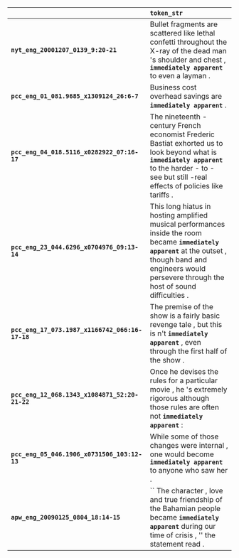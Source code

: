 |                                                 | `token_str`                                                                                                                                                                                                     |
|:------------------------------------------------|:----------------------------------------------------------------------------------------------------------------------------------------------------------------------------------------------------------------|
| **`nyt_eng_20001207_0139_9:20-21`**             | Bullet fragments are scattered like lethal confetti throughout the X-ray of the dead man 's shoulder and chest , __`immediately apparent`__ to even a layman .                                                  |
| **`pcc_eng_01_081.9685_x1309124_26:6-7`**       | Business cost overhead savings are __`immediately apparent`__ .                                                                                                                                                 |
| **`pcc_eng_04_018.5116_x0282922_07:16-17`**     | The nineteenth - century French economist Frederic Bastiat exhorted us to look beyond what is __`immediately apparent`__ to the harder - to - see but still -real effects of policies like tariffs .            |
| **`pcc_eng_23_044.6296_x0704976_09:13-14`**     | This long hiatus in hosting amplified musical performances inside the room became __`immediately apparent`__ at the outset , though band and engineers would persevere through the host of sound difficulties . |
| **`pcc_eng_17_073.1987_x1166742_066:16-17-18`** | The premise of the show is a fairly basic revenge tale , but this is n't __`immediately apparent`__ , even through the first half of the show .                                                                 |
| **`pcc_eng_12_068.1343_x1084871_52:20-21-22`**  | Once he devises the rules for a particular movie , he 's extremely rigorous although those rules are often not __`immediately apparent`__ :                                                                     |
| **`pcc_eng_05_046.1906_x0731506_103:12-13`**    | While some of those changes were internal , one would become __`immediately apparent`__ to anyone who saw her .                                                                                                 |
| **`apw_eng_20090125_0804_18:14-15`**            | `` The character , love and true friendship of the Bahamian people became __`immediately apparent`__ during our time of crisis , '' the statement read .                                                        |
